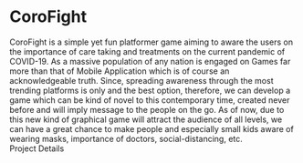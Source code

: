 # CoroFight
CoroFight is a simple yet fun platformer game aiming to aware the users on the importance of care taking and treatments on the current pandemic of COVID-19. As a massive population of any nation is engaged on Games far more than that of Mobile Application which is of course an acknowledgeable truth. Since, spreading awareness through the most trending platforms is only and the best option, therefore, we can develop a game which can be kind of novel to this contemporary time, created never before and will imply message to the people on the go. As of now, due to this new kind of graphical game will attract the audience of all levels, we can have a great chance to make people and especially small kids aware of wearing masks, importance of doctors, social-distancing, etc.
<br>
Project Details
